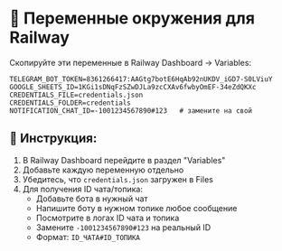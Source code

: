 # 🔧 Переменные окружения для Railway

Скопируйте эти переменные в Railway Dashboard → Variables:

```
TELEGRAM_BOT_TOKEN=8361266417:AAGtg7botE6HqAb92nUKDV_iGD7-S0LViuY
GOOGLE_SHEETS_ID=1KGi1sDNqFzSZwDJLa9zcCXAv6fwbyOmEF-34eZdQKXc
CREDENTIALS_FILE=credentials.json
CREDENTIALS_FOLDER=credentials
NOTIFICATION_CHAT_ID=-1001234567890#123   # замените на свой
```

## 📝 Инструкция:

1. В Railway Dashboard перейдите в раздел "Variables"
2. Добавьте каждую переменную отдельно
3. Убедитесь, что `credentials.json` загружен в Files
4. Для получения ID чата/топика:
   - Добавьте бота в нужный чат
   - Напишите боту в нужном топике любое сообщение
   - Посмотрите в логах ID чата и топика
   - Замените `-1001234567890#123` на реальный ID
   - Формат: `ID_ЧАТА#ID_ТОПИКА`
